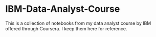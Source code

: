 # IBM-Data-Analyst-Course
This is a collection of notebooks from my data analyst course by IBM offered through Coursera. I keep them here for reference.
